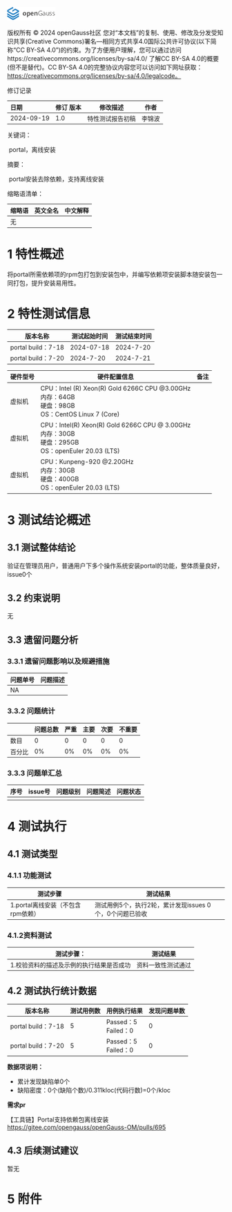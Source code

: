 ![avatar](../../../images/openGauss.png)

版权所有 © 2024  openGauss社区
 您对“本文档”的复制、使用、修改及分发受知识共享(Creative Commons)署名—相同方式共享4.0国际公共许可协议(以下简称“CC BY-SA 4.0”)的约束。为了方便用户理解，您可以通过访问https://creativecommons.org/licenses/by-sa/4.0/ 了解CC BY-SA 4.0的概要 (但不是替代)。CC BY-SA 4.0的完整协议内容您可以访问如下网址获取：https://creativecommons.org/licenses/by-sa/4.0/legalcode。

修订记录

| 日期       | 修订   版本 | 修改描述           | 作者     |
| :--------- | ----------- | ------------------ | -------- |
| 2024-09-19 | 1.0         | 特性测试报告初稿 | 李锦波 |

 关键词： 

​        portal，离线安装

摘要：

​        portal安装去除依赖，支持离线安装

缩略语清单：

| 缩略语 | 英文全名 | 中文解释 |
| ------ | -------- | -------- |
| 无     |          |          |

# 1     特性概述

​       将portal所需依赖项的rpm包打包到安装包中，并编写依赖项安装脚本随安装包一同打包，提升安装易用性。

# 2     特性测试信息

| 版本名称   | 测试起始时间 | 测试结束时间 |
| ---------- | ------------ | ------------ |
| portal build：7-18 | 2024-07-18   | 2024-7-20   |
| portal build：7-20 | 2024-7-20 | 2024-7-21 |

| 硬件型号 | 硬件配置信息                                                 | 备注 |
| -------- | ------------------------------------------------------------ | ---- |
| 虚拟机   | CPU：Intel (R) Xeon(R) Gold 6266C CPU @3.00GHz<br/>内存：64GB<br/>硬盘：98GB<br/>OS：CentOS Linux 7 (Core) |      |
| 虚拟机   | CPU：Intel(R) Xeon(R) Gold 6266C CPU @ 3.00GHz<br/>内存：30GB<br/>硬盘：295GB<br/>OS：openEuler 20.03 (LTS) |      |
| 虚拟机   | CPU：Kunpeng-920  @2.20GHz<br/>内存：30GB<br/>硬盘：400GB<br/>OS：openEuler 20.03 (LTS) |      |

# 3    测试结论概述

## 3.1   测试整体结论

​       验证在管理员用户，普通用户下多个操作系统安装portal的功能，整体质量良好，issue0个
## 3.2   约束说明

无

## 3.3   遗留问题分析

### 3.3.1 遗留问题影响以及规避措施

| 问题单号 | 问题描述 |
| -------- | -------- |
| NA       |          |

### 3.3.2 问题统计

|        | 问题总数 | 严重 | 主要 | 次要 | 不重要 |
| ------ | -------- | ---- | ---- | ---- | ------ |
| 数目   | 0        | 0    | 0    | 0    | 0      |
| 百分比 | 0%     | 0%   | 0%   | 0%  | 0%    |

###  3.3.3 问题单汇总

| 序号 | issue号                                                      | 问题级别 | 问题简述                                                     | 问题状态 |
| ---- | ------------------------------------------------------------ | -------- | ------------------------------------------------------------ | -------- |
|     |  |      |  |   |




# 4     测试执行

## 4.1 测试类型

###  4.1.1 功能测试

| 测试步骤                                                     | 测试结果                                                 |
| ------------------------------------------------------------ | -------------------------------------------------------- |
| 1.portal离线安装（不包含rpm依赖） <br/> | 测试用例5个，执行2轮，累计发现issues 0个，0个问题已验收 |



### 4.1.2资料测试

| 测试步骤：                               | 测试结果           |
| ---------------------------------------- | ------------------ |
| 1.校验资料的描述及示例的执行结果是否成功 | 资料一致性测试通过 |



## 4.2  测试执行统计数据

| 版本名称                       | 测试用例数 | 用例执行结果             | 发现问题单数 |
| ------------------------------ | ---------- | ------------------------ | ------------ |
| portal build：7-18 |    5     | Passed：5<br>Failed：0 | 0            |
| portal build：7-20 |   5      | Passed：5<br/>Failed：0 | 0            |

**数据项说明：**

* 累计发现缺陷单0个
*  缺陷密度：0个(缺陷个数)/0.311kloc(代码行数)=0个/kloc

**需求pr**

【工具链】Portal支持依赖包离线安装
https://gitee.com/opengauss/openGauss-OM/pulls/695

## 4.3   后续测试建议

暂无

# 5     附件

```

